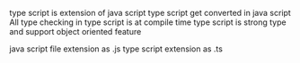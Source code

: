 type script is extension of java script
type script get converted in java script
All type checking in type script is at compile time
type script is strong type and support object oriented feature

java script file extension as .js
type script extension as .ts